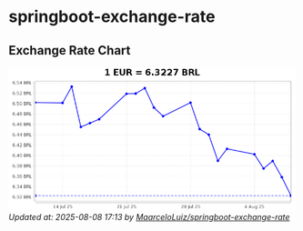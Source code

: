 # springboot-exchange-rate

<!-- EXCHANGE-RATE-START -->
## Exchange Rate Chart

![Exchange Rate Chart](charts/chart.png)*Updated at: 2025-08-08 17:13 by [MaarceloLuiz/springboot-exchange-rate](https://github.com/MaarceloLuiz/springboot-exchange-rate)*


<!-- EXCHANGE-RATE-END -->